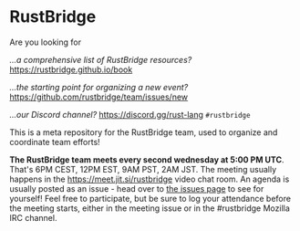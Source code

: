 # RustBridge

Are you looking for

_...a comprehensive list of RustBridge resources?_ https://rustbridge.github.io/book

_...the starting point for organizing a new event?_ https://github.com/rustbridge/team/issues/new

_...our Discord channel?_ https://discord.gg/rust-lang `#rustbridge`

This is a meta repository for the RustBridge team, used to organize and coordinate team efforts!

<!-- insert goals here -->

__The RustBridge team meets every second wednesday at 5:00 PM UTC__. That's 6PM CEST, 12PM EST, 9AM PST, 2AM JST. The meeting usually happens in the https://meet.jit.si/rustbridge video chat room. An agenda is usually posted as an issue - head over to [the issues page](https://github.com/rustbridge/team/issues) to see for yourself! Feel free to participate, but be sure to log your attendance before the meeting starts, either in the meeting issue or in the #rustbridge Mozilla IRC channel.
